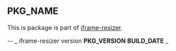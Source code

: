 ## __PKG_NAME__

This is package is part of [iframe-resizer](http://davidjbradshaw.github.io/iframe-resizer/).

--
_ iframe-resizer version __PKG_VERSION__  __BUILD_DATE__ _
